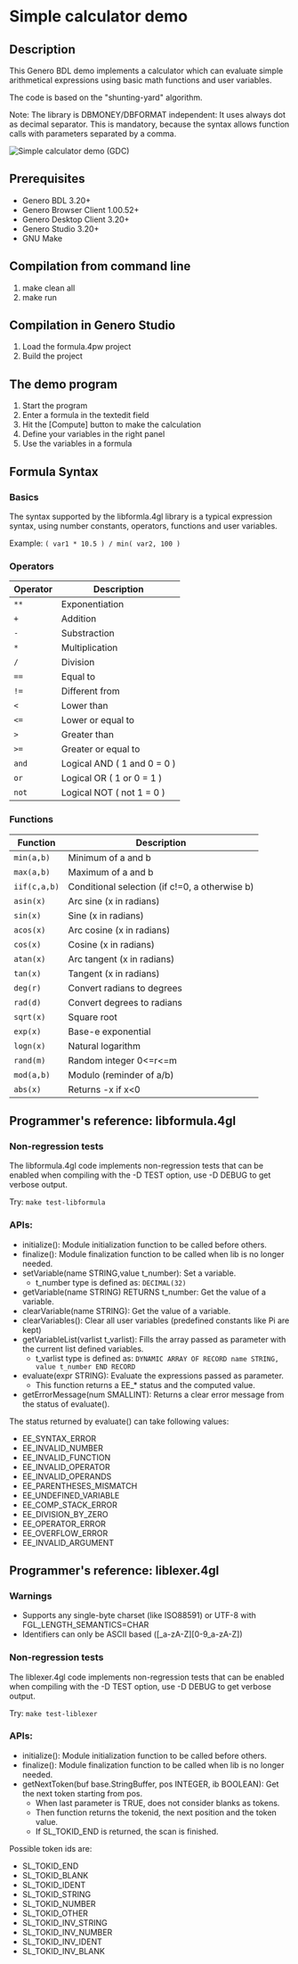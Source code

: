 # Simple calculator demo

## Description

This Genero BDL demo implements a calculator which can evaluate simple
arithmetical expressions using basic math functions and user variables.

The code is based on the "shunting-yard" algorithm.

Note: The library is DBMONEY/DBFORMAT independent: It uses always dot as
decimal separator. This is mandatory, because the syntax allows function
calls with parameters separated by a comma.

![Simple calculator demo (GDC)](https://github.com/FourjsGenero/ex_formula/raw/master/docs/formula-screen-001.png)

## Prerequisites

* Genero BDL 3.20+
* Genero Browser Client 1.00.52+
* Genero Desktop Client 3.20+
* Genero Studio 3.20+
* GNU Make

## Compilation from command line

1. make clean all
2. make run

## Compilation in Genero Studio

1. Load the formula.4pw project
2. Build the project

## The demo program

1. Start the program
2. Enter a formula in the textedit field
3. Hit the [Compute] button to make the calculation
4. Define your variables in the right panel
5. Use the variables in a formula

## Formula Syntax

### Basics

The syntax supported by the libformla.4gl library is a typical expression
syntax, using number constants, operators, functions and user variables.

Example:
``
( var1 * 10.5 ) / min( var2, 100 )
``

### Operators

 Operator | Description
--------- | ----------------------------
 `` ** `` | Exponentiation
 `` +  `` | Addition
 `` -  `` | Substraction
 `` *  `` | Multiplication
 `` /  `` | Division
 `` == `` | Equal to
 `` != `` | Different from
 `` <  `` | Lower than
 `` <= `` | Lower or equal to
 `` >  `` | Greater than
 `` >= `` | Greater or equal to
 `` and ``| Logical AND ( 1 and 0 = 0 )
 `` or  ``| Logical OR ( 1 or 0 = 1 )
 `` not ``| Logical NOT ( not 1 = 0 )


### Functions

 Function        | Description
---------------- | ----------------------------
 `` min(a,b) ``  | Minimum of a and b
 `` max(a,b) ``  | Maximum of a and b
 `` iif(c,a,b) ``| Conditional selection (if c!=0, a otherwise b)
 `` asin(x) ``   | Arc sine (x in radians)
 `` sin(x) ``    | Sine (x in radians)
 `` acos(x) ``   | Arc cosine (x in radians)
 `` cos(x) ``    | Cosine (x in radians)
 `` atan(x) ``   | Arc tangent (x in radians)
 `` tan(x) ``    | Tangent (x in radians)
 `` deg(r) ``    | Convert radians to degrees
 `` rad(d) ``    | Convert degrees to radians
 `` sqrt(x) ``   | Square root
 `` exp(x) ``    | Base-e exponential
 `` logn(x) ``   | Natural logarithm
 `` rand(m) ``   | Random integer 0<=r<=m
 `` mod(a,b) ``  | Modulo (reminder of a/b)
 `` abs(x) ``    | Returns -x if x<0


## Programmer's reference: libformula.4gl

### Non-regression tests

The libformula.4gl code implements non-regression tests that can be
enabled when compiling with the -D TEST option, use -D DEBUG to get
verbose output.

Try: `` make test-libformula ``

### APIs:

* initialize(): Module initialization function to be called before others.
* finalize(): Module finalization function to be called when lib is no longer needed.
* setVariable(name STRING,value t_number): Set a variable.
  - t_number type is defined as:
    `` DECIMAL(32) ``
* getVariable(name STRING) RETURNS t_number: Get the value of a variable.
* clearVariable(name STRING): Get the value of a variable.
* clearVariables(): Clear all user variables (predefined constants like Pi are kept)
* getVariableList(varlist t_varlist): Fills the array passed as parameter with the current list defined variables.
  - t_varlist type is defined as:
    ``
     DYNAMIC ARRAY OF RECORD
               name STRING,
               value t_number
        END RECORD
    ``
* evaluate(expr STRING): Evaluate the expressions passed as parameter.
  - This function returns a EE_* status and the computed value.
* getErrorMessage(num SMALLINT): Returns a clear error message from the status of evaluate().

The status returned by evaluate() can take following values:
- EE_SYNTAX_ERROR
- EE_INVALID_NUMBER
- EE_INVALID_FUNCTION
- EE_INVALID_OPERATOR
- EE_INVALID_OPERANDS
- EE_PARENTHESES_MISMATCH
- EE_UNDEFINED_VARIABLE
- EE_COMP_STACK_ERROR
- EE_DIVISION_BY_ZERO
- EE_OPERATOR_ERROR
- EE_OVERFLOW_ERROR
- EE_INVALID_ARGUMENT

## Programmer's reference: liblexer.4gl

### Warnings

* Supports any single-byte charset (like ISO88591) or UTF-8 with FGL_LENGTH_SEMANTICS=CHAR
* Identifiers can only be ASCII based ([_a-zA-Z][0-9_a-zA-Z])

### Non-regression tests

The liblexer.4gl code implements non-regression tests that can be
enabled when compiling with the -D TEST option, use -D DEBUG to get
verbose output.

Try: `` make test-liblexer ``

### APIs:

* initialize(): Module initialization function to be called before others.
* finalize(): Module finalization function to be called when lib is no longer needed.
* getNextToken(buf base.StringBuffer, pos INTEGER, ib BOOLEAN): Get the next token starting from pos.
  - When last parameter is TRUE, does not consider blanks as tokens.
  - Then function returns the tokenid, the next position and the token value.
  - If SL_TOKID_END is returned, the scan is finished.

Possible token ids are:

- SL_TOKID_END
- SL_TOKID_BLANK
- SL_TOKID_IDENT
- SL_TOKID_STRING
- SL_TOKID_NUMBER
- SL_TOKID_OTHER
- SL_TOKID_INV_STRING
- SL_TOKID_INV_NUMBER
- SL_TOKID_INV_IDENT
- SL_TOKID_INV_BLANK

